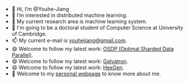 - 👋 Hi, I’m @Youhe-Jiang
- 👀 I’m interested in distributed machine learning.
- 🌱 My current research area is machine learning system.
- 💞️ I'm going to be a doctoral student of Computer Science at University of Cambridge.
- 📫 My current e-mail is youhejiang@gmail.com.
- 😄 Welcome to follow my latest work: [OSDP (Optimal Sharded Data Parallel)](https://github.com/Youhe-Jiang/OptimalShardedDataParallel).
- 😄 Welcome to follow my latest work: [Galvatron](https://github.com/PKU-DAIR/Hetu/tree/main/tools/Galvatron).
- 😄 Welcome to follow my latest work: [HexGen](https://github.com/Relaxed-System-Lab/HexGen/tree/main).
- 👀 Welcome to my [personal webpage](https://youhe-jiang.github.io/) to know more about me.

<!---
Youhe-Jiang/Youhe-Jiang is a ✨ special ✨ repository because its `README.md` (this file) appears on your GitHub profile.
You can click the Preview link to take a look at your changes.
--->
